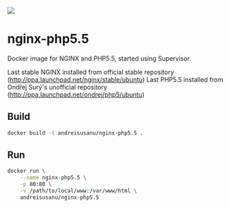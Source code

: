 [![](https://badge.imagelayers.io/andreisusanu/nginx-php5.5:latest.svg)](https://imagelayers.io/?images=andreisusanu/nginx-php5.5:latest)

nginx-php5.5
===========

Docker image for NGINX and PHP5.5, started using Supervisor.

Last stable NGINX installed from official stable repository (http://ppa.launchpad.net/nginx/stable/ubuntu)
Last PHP5.5 installed from Ondřej Surý's unofficial repository (http://ppa.launchpad.net/ondrej/php5/ubuntu)


Build
-----

```bash
docker build -t andreisusanu/nginx-php5.5 .
```


Run
-----
```bash
docker run \
    --name nginx-php5.5 \
    -p 80:80 \
    -v /path/to/local/www:/var/www/html \
    andreisusanu/nginx-php5.5
```